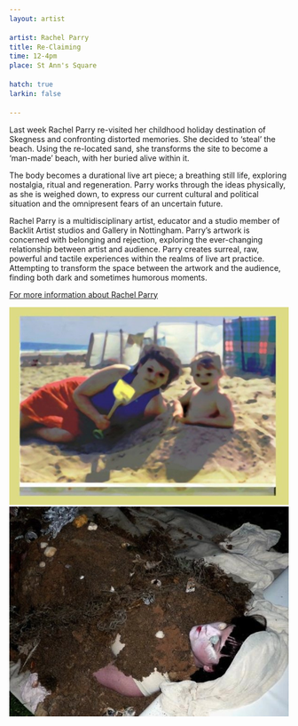```yaml
---
layout: artist

artist: Rachel Parry
title: Re-Claiming
time: 12-4pm
place: St Ann's Square

hatch: true
larkin: false

---
```


Last week Rachel Parry re-visited her childhood holiday destination of Skegness and confronting distorted memories. She decided to ‘steal’ the beach. Using the re-located sand, she transforms the site to become a ‘man-made’ beach, with her buried alive within it.     

The body becomes a durational live art piece; a breathing still life, exploring nostalgia, ritual and regeneration. Parry works through the ideas physically, as she is weighed down, to express our current cultural and political situation and the omnipresent fears of an uncertain future.

Rachel Parry is a multidisciplinary artist, educator and a studio member of Backlit Artist studios and Gallery in Nottingham. Parry’s artwork is concerned with belonging and rejection, exploring the ever-changing relationship between artist and audience. Parry creates surreal, raw, powerful and tactile experiences within the realms of live art practice. Attempting to transform the space between the artwork and the audience, finding both dark and sometimes humorous moments.      

[For more information about Rachel Parry](http://contemporaryperformance.org/profile/RachelParry)     

![Rachel Parry](Parry1.jpg)
![Rachel Parry](Parry2.jpg)
